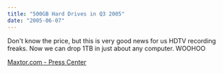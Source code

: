 ```yaml
---
title: "500GB Hard Drives in Q3 2005"
date: "2005-06-07"
---
```


Don't know the price, but this is very good news for us HDTV recording freaks. Now we can drop 1TB in just about any computer. WOOHOO  
  
[Maxtor.com - Press Center](http://www.shareholder.com/maxtor/ReleaseDetail.cfm?ReleaseID=165162&reltype=Product&maxtor_section=press)
